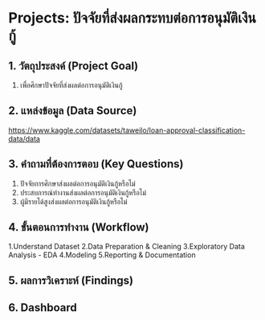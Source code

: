 # Projects: ปัจจัยที่ส่งผลกระทบต่อการอนุมัติเงินกู้

## 1. วัตถุประสงค์ (Project Goal)
1. เพื่อศึกษาปัจจัยที่ส่งผลต่อการอนุมัติเงินกู้

## 2. แหล่งข้อมูล (Data Source)
https://www.kaggle.com/datasets/taweilo/loan-approval-classification-data/data

## 3. คำถามที่ต้องการตอบ (Key Questions)
1. ปัจจัยการศึกษาส่งผลต่อการอนุมัติเงินกู้หรือไม่
2. ประสบการณ์ทำงานส่งผลต่อการอนุมัติเงินกู้หรือไม่
3. ผู้มีรายได้สูงส่งผลต่อการอนุมัติเงินกู้หรือไม่

## 4. ขั้นตอนการทำงาน (Workflow)
1.Understand Dataset
2.Data Preparation & Cleaning
3.Exploratory Data Analysis - EDA
4.Modeling
5.Reporting & Documentation

## 5. ผลการวิเคราะห์ (Findings)


## 6. Dashboard
